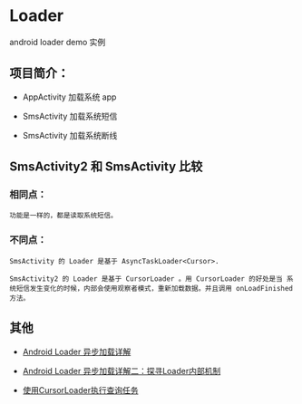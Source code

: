 # Loader
android loader demo 实例

## 项目简介：
- AppActivity 加载系统 app

- SmsActivity 加载系统短信
 
- SmsActivity 加载系统断线 

## SmsActivity2 和 SmsActivity 比较

### 相同点：

```
功能是一样的，都是读取系统短信。
```

### 不同点：

```
SmsActivity 的 Loader 是基于 AsyncTaskLoader<Cursor>.

SmsActivity2 的 Loader 是基于 CursorLoader 。用 CursorLoader 的好处是当 系统短信发生变化的时候，内部会使用观察者模式，重新加载数据。并且调用 onLoadFinished 方法。

```

## 其他

- [Android Loader 异步加载详解](http://blog.csdn.net/zhaoyanjun6/article/details/70241844)

- [Android Loader 异步加载详解二：探寻Loader内部机制](http://blog.csdn.net/zhaoyanjun6/article/details/70259914)

- [使用CursorLoader执行查询任务](http://hukai.me/android-training-course-in-chinese/background-jobs/load-data-background/setup-loader.html)